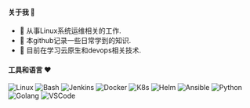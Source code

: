 #### 关于我 👋
<!--
**Sseve/Sseve** is a ✨ _special_ ✨ repository because its `README.md` (this file) appears on your GitHub profile.

Here are some ideas to get you started:

- 🔭 I’m currently working on ...
- 🌱 I’m currently learning ...
- 👯 I’m looking to collaborate on ...
- 🤔 I’m looking for help with ...
- 💬 Ask me about ...
- 📫 How to reach me: ...
- 😄 Pronouns: ...
- ⚡ Fun fact: ...
--> 
- 🔭 从事Linux系统运维相关的工作.
- 🤔 本github记录一些日常学到的知识.
- 🌱 目前在学习云原生和devops相关技术.
#### 工具和语言 ❤
![Linux](https://img.shields.io/badge/Linux-77FFEE?logo=linux&logoColor=white)
![Bash](https://img.shields.io/badge/Bash-77FFEE?logo=shell&logoColor=white)
![Jenkins](https://img.shields.io/badge/Jenkins-77FFEE?logo=Jenkins&logoColor=white?style=plastic)
![Docker](https://img.shields.io/badge/Docker-77FFEE.svg?logo=docker&logoColor=white)
![K8s](https://img.shields.io/badge/Kubernetes-77FFEE.svg?logo=kubernetes&logoColor=white)
![Helm](https://img.shields.io/badge/Helm-77FFEE.svg?logo=helm&logoColor=white)
![Ansible](https://img.shields.io/badge/Ansible-77FFEE.svg?logo=ansible&logoColor=white)
![Python](https://img.shields.io/badge/Python-77FFEE.svg?logo=python&logoColor=white)
![Golang](https://img.shields.io/badge/Golang-77FFEE.svg?logo=go&logoColor=white)
![VSCode](https://img.shields.io/badge/VSCode-77FFEE?logo=visual-studio-code&logoColor=white)
<!--
![C/C++](https://img.shields.io/badge/C/C++-14354C?logo=C/C++&logoColor=white)
![Rust](https://img.shields.io/badge/Rust-14354C?logo=rust&logoColor=white)
<!--
- 😄 加油, 奥利给！

|STATS|LANGUAGES|
|---|---|
|[![Sseve's GitHub stats](https://github-readme-stats.vercel.app/api?username=Sseve&theme=tokyonight)](https://github.com/Sseve/github-readme-stats)|[![Top Langs](https://github-readme-stats.vercel.app/api/top-langs/?username=Sseve&hide=javascript,html&theme=tokyonight)](https://github.com/Sseve/github-readme-stats)|

![Image text](http://img.5iqiqu.com/images13/93/93a35199235af2b5c8212348c340f0c2.gif)
<!--
![Image text](https://res.cloudinary.com/practicaldev/image/fetch/s--yYiDPnHh--/c_imagga_scale,f_auto,fl_progressive,h_420,q_auto,w_1000/https://thepracticaldev.s3.amazonaws.com/i/snu9zy2ywp0ftfcthda2.jpg)
-->
